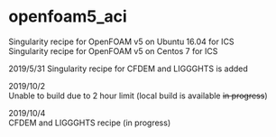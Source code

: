 # openfoam5_aci
Singularity recipe for OpenFOAM v5 on Ubuntu 16.04 for ICS  
Singularity recipe for OpenFOAM v5 on Centos 7 for ICS

2019/5/31
Singularity recipe for CFDEM and LIGGGHTS is added

2019/10/2  
Unable to build due to 2 hour limit (local build is available ~~in progress~~)

2019/10/4  
CFDEM and LIGGGHTS recipe (in progress)
